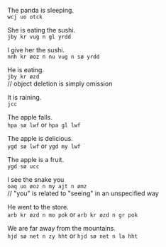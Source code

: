 The panda is sleeping.<br>
`wcj uo otck`

She is eating the sushi.<br>
`jby kr vug n gl yrdd`

I give her the sushi.<br>
`nnh kr øoz n nu vug n sø yrdd`

He is eating.<br>
`jby kr øzd`<br>
// object deletion is simply omission

It is raining.<br>
`jcc`

The apple falls.<br>
`hpa sø lwf` or `hpa gl lwf`

The apple is delicious.<br>
`ygd sø lwf` or `ygd my lwf`

The apple is a fruit.<br>
`ygd sø ucc`

I see the snake you<br>
`oaq uo øoz n my ajt n ømz`<br>
// "you" is related to "seeing" in an unspecified way

He went to the store.<br>
`arb kr øzd n mo pok` or `arb kr øzd n gr pok`

We are far away from the mountains.<br>
`hjd sø net n zy hht` or `hjd sø net n la hht`
